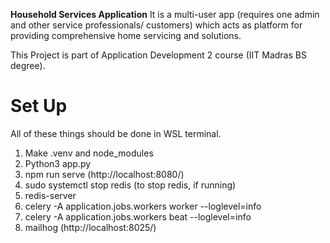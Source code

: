**Household Services Application**
It is a multi-user app (requires one admin and other service professionals/ customers) which acts as platform for providing comprehensive home servicing and solutions.

This Project is part of Application Development 2 course (IIT Madras BS degree).

# Set Up
All of these things should be done in WSL terminal.
1. Make .venv and node_modules
2. Python3 app.py
3. npm run serve  (http://localhost:8080/)
4. sudo systemctl stop redis (to stop redis, if running)
5. redis-server
6. celery -A application.jobs.workers worker --loglevel=info
7. celery -A application.jobs.workers beat --loglevel=info
8. mailhog        (http://localhost:8025/)
